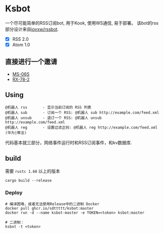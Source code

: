 # Ksbot

一个尽可能简单的RSS订阅bot, 用于Kook, 使用WS通信, 易于部署。
该bot的rss部分设计来自[iovxw/rssbot](https://github.com/iovxw/rssbot).

- [x] RSS 2.0
- [x] Atom 1.0

## 直接进行一个邀请
- [MS-06S](https://www.kookapp.cn/app/oauth2/authorize?id=15283&permissions=268288&client_id=Jttc6p-vEtZoVYVo&redirect_uri=&scope=bot)
- [RX-78-2](https://www.kookapp.cn/app/oauth2/authorize?id=16840&permissions=268288&client_id=EWnSjXXkSnVmfm7-&redirect_uri=&scope=bot)

## Using
```
@机器人 rss       - 显示当前订阅的 RSS 列表
@机器人 sub       - 订阅一个 RSS: @机器人 sub http://example.com/feed.xml
@机器人 unsub     - 退订一个 RSS: @机器人 unsub http://example.com/feed.xml
@机器人 reg       - 设置过滤正则: @机器人 reg http://example.com/feed.xml (华为|蒂法)
```

代码基本就三部分，网络事件运行时和RSS订阅事件，和kv数据库.

## build

需要 `rustc 1.68` 以上的版本

```
cargo build --release
```

### Deploy

```
# 编译困难，或者无法使用Release中的二进制 Docker
docker pull ghcr.io/sdttttt/ksbot:master
docker run -d --name ksbot-master -e TOKEN=<token> ksbot:master

# 二进制：
ksbot -t <token>
```

